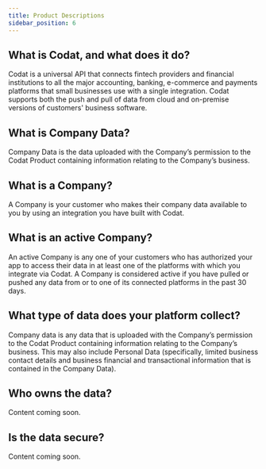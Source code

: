 ```yaml
---
title: Product Descriptions
sidebar_position: 6
---
```


## What is Codat, and what does it do? 

Codat is a universal API that connects fintech providers and financial institutions to all the major accounting, banking, e-commerce and payments platforms that small businesses use with a single integration. Codat supports both the push and pull of data from cloud and on-premise versions of customers' business software. 

## What is Company Data? 

Company Data is the data uploaded with the Company’s permission to the Codat Product containing information relating to the Company’s business.

## What is a Company? 

A Company is your customer who makes their company data available to you by using an integration you have built with Codat. 

## What is an active Company? 

An active Company is any one of your customers who has authorized your app to access their data in at least one of the platforms with which you integrate via Codat. A Company is considered active if you have pulled or pushed any data from or to one of its connected platforms in the past 30 days.

## What type of data does your platform collect? 

Company data is any data that is uploaded with the Company’s permission to the Codat Product containing information relating to the Company’s business. This may also include Personal Data (specifically, limited business contact details and business financial and transactional information that is contained in the Company Data).  

## Who owns the data? 

Content coming soon.

## Is the data secure?

Content coming soon.